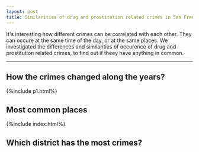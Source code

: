 ```yaml
---
layout: post
title: Similarities of drug and prostitution related crimes in San Francisco.
---
```


It's interesting how different crimes can be correlated with each other. They can occure at the same time of the day, or at the same places. We investigated the differences and similarities of occurence of drug and prostitution related crimes, to find out if theey have anything in common. 

-----

## How the crimes changed along the years?
{%include p1.html%}


## Most common places
{%include index.html%}

## Which district has the most crimes?